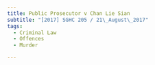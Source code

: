 ```yaml
---
title: Public Prosecutor v Chan Lie Sian 
subtitle: "[2017] SGHC 205 / 21\_August\_2017"
tags:
  - Criminal Law
  - Offences
  - Murder

---
```


